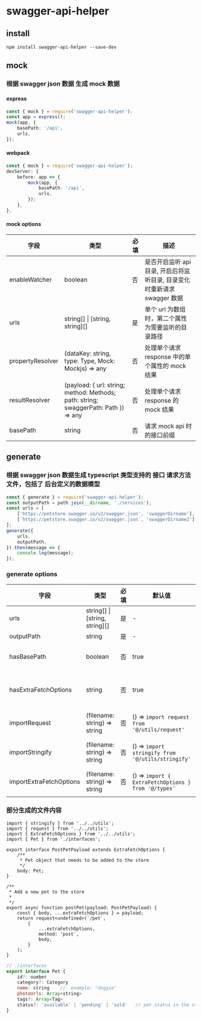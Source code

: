 # swagger-api-helper

## install

```
npm install swagger-api-helper --save-dev
```

## mock

### 根据 swagger json 数据 生成 mock 数据

#### express

```ts
const { mock } = require('swagger-api-helper');
const app = express();
mock(app, {
    basePath: '/api',
    urls,
});
```

#### webpack

```ts
const { mock } = require('swagger-api-helper');
devServer: {
    before: app => {
        mock(app, {
            basePath: '/api',
            urls,
        });
    },
},
```

#### mock options

| 字段             | 类型                                                                                | 必填 | 描述                                                                     |
| ---------------- | ----------------------------------------------------------------------------------- | ---- | ------------------------------------------------------------------------ |
| enableWatcher    | boolean                                                                             | 否   | 是否开启监听 api 目录, 开启后将监听目录, 目录变化时重新请求 swagger 数据 |
| urls             | string[] \| [string, string][]                                                      | 是   | 单个 url 为数组时，第二个属性为需要监听的目录路径                        |
| propertyResolver | (dataKey: string, type: Type, Mock: Mockjs) => any                                  | 否   | 处理单个请求 response 中的单个属性的 mock 结果                           |
| resultResolver   | (payload: { url: string; method: Methods; path: string; swaggerPath: Path }) => any | 否   | 处理单个请求 response 的 mock 结果                                       |
| basePath         | string                                                                              | 否   | 请求 mock api 时的接口前缀                                               |

## generate

### 根据 swagger json 数据生成 typescript 类型支持的 接口 请求方法文件，包括了 后台定义的数据模型

```ts
const { generate } = require('swagger-api-helper');
const outputPath = path.join(__dirname, './services');
const urls = [
    ['https://petstore.swagger.io/v2/swagger.json', 'swaggerDirname'],
    [`https://petstore.swagger.io/v2/swagger.json`, 'swaggerDirname2'],
];
generate({
    urls,
    outputPath,
}).then(message => {
    console.log(message);
});
```

### generate options

| 字段                    | 类型                           | 必填 | 默认值                                              | 描述                                                                                |
| ----------------------- | ------------------------------ | ---- | --------------------------------------------------- | ----------------------------------------------------------------------------------- |
| urls                    | string[] \| [string, string][] | 是   | -                                                   | 单个 url 为数组时，第二个属性为生成文件的名称                                       |
| outputPath              | string                         | 是   | -                                                   | 生成文件输出的路径                                                                  |
| hasBasePath             | boolean                        | 否   | true                                                | 生成的 API 接口中 url 属性是否需要携带 swagger 中的 basePath                        |
| hasExtraFetchOptions    | string                         | 否   | true                                                | 发送请求时是否需要传入自定义的属性, 为 false 时, importExtraFetchOptions 不会被调用 |
| importRequest           | (filename: string) => string   | 否   | () => `import request from '@/utils/request'`       | 返回 导入 request 的字符串, request 用来发请求的方法                                |
| importStringify         | (filename: string) => string   | 否   | () => `import stringify from '@/utils/stringify'`   | 返回 导入 stringify 方法的字符串, stringify 用来处理 url 上的 query 值              |
| importExtraFetchOptions | (filename: string) => string   | 否   | () => `import { ExtraFetchOptions } from '@/types'` | 返回 导入 ExtraFetchOptions 的字符串                                                |

### 部分生成的文件内容

```
import { stringify } from '../../utils';
import { request } from '../../utils';
import { ExtraFetchOptions } from '../../utils';
import { Pet } from './interfaces';

export interface PostPetPayload extends ExtraFetchOptions {
    /**
     * Pet object that needs to be added to the store
     */
    body: Pet;
}

/**
 * Add a new pet to the store
 *
 */
export async function postPet(payload: PostPetPayload) {
    const { body, ...extraFetchOptions } = payload;
    return request<undefined>(`/pet`,
        {
            ...extraFetchOptions,
            method: 'post',
            body,
        }
    );
}
```

```js
// ./interfaces
export interface Pet {
	id?: number
	category?: Category
	name: string	//  example: "doggie"
	photoUrls: Array<string>
	tags?: Array<Tag>
	status?: 'available' | 'pending' | 'sold'	// pet status in the store
}
```
